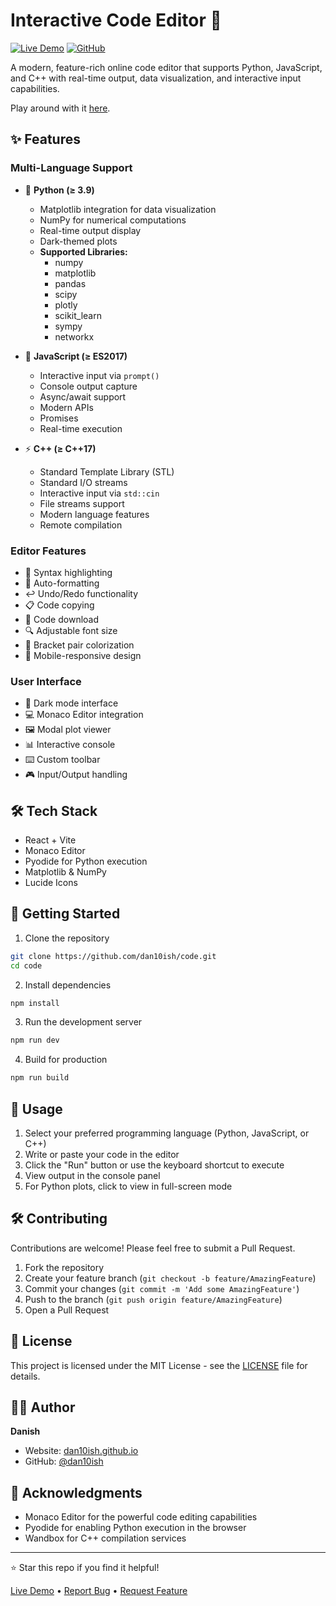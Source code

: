 # Interactive Code Editor 🚀

[![Live Demo](https://img.shields.io/badge/Live-Demo-brightgreen)](https://dan10ish.github.io/code)
[![GitHub](https://img.shields.io/badge/GitHub-Repository-blue)](https://github.com/dan10ish/code)

A modern, feature-rich online code editor that supports Python, JavaScript, and C++ with real-time output, data visualization, and interactive input capabilities.

Play around with it [here](https://dan10ish.github.io/code).

## ✨ Features

### Multi-Language Support

- 🐍 **Python (≥ 3.9)**

  - Matplotlib integration for data visualization
  - NumPy for numerical computations
  - Real-time output display
  - Dark-themed plots
  - **Supported Libraries:**
    - numpy
    - matplotlib
    - pandas
    - scipy
    - plotly
    - scikit_learn
    - sympy
    - networkx

- 📜 **JavaScript (≥ ES2017)**

  - Interactive input via `prompt()`
  - Console output capture
  - Async/await support
  - Modern APIs
  - Promises
  - Real-time execution

- ⚡ **C++ (≥ C++17)**
  - Standard Template Library (STL)
  - Standard I/O streams
  - Interactive input via `std::cin`
  - File streams support
  - Modern language features
  - Remote compilation

### Editor Features

- 🎨 Syntax highlighting
- 📏 Auto-formatting
- ↩️ Undo/Redo functionality
- 📋 Code copying
- 💾 Code download
- 🔍 Adjustable font size
- 🎯 Bracket pair colorization
- 📱 Mobile-responsive design

### User Interface

- 🌙 Dark mode interface
- 💻 Monaco Editor integration
- 🖼️ Modal plot viewer
- 📊 Interactive console
- ⌨️ Custom toolbar
- 🎮 Input/Output handling

## 🛠️ Tech Stack

- React + Vite
- Monaco Editor
- Pyodide for Python execution
- Matplotlib & NumPy
- Lucide Icons

## 🚀 Getting Started

1. Clone the repository

```bash
git clone https://github.com/dan10ish/code.git
cd code
```

2. Install dependencies

```bash
npm install
```

3. Run the development server

```bash
npm run dev
```

4. Build for production

```bash
npm run build
```

## 🌟 Usage

1. Select your preferred programming language (Python, JavaScript, or C++)
2. Write or paste your code in the editor
3. Click the "Run" button or use the keyboard shortcut to execute
4. View output in the console panel
5. For Python plots, click to view in full-screen mode

## 🛠️ Contributing

Contributions are welcome! Please feel free to submit a Pull Request.

1. Fork the repository
2. Create your feature branch (`git checkout -b feature/AmazingFeature`)
3. Commit your changes (`git commit -m 'Add some AmazingFeature'`)
4. Push to the branch (`git push origin feature/AmazingFeature`)
5. Open a Pull Request

## 📝 License

This project is licensed under the MIT License - see the [LICENSE](LICENSE) file for details.

## 👨‍💻 Author

**Danish**

- Website: [dan10ish.github.io](https://dan10ish.github.io)
- GitHub: [@dan10ish](https://github.com/dan10ish)

## 🤝 Acknowledgments

- Monaco Editor for the powerful code editing capabilities
- Pyodide for enabling Python execution in the browser
- Wandbox for C++ compilation services

---

⭐️ Star this repo if you find it helpful!

[Live Demo](https://dan10ish.github.io/code) • [Report Bug](https://github.com/dan10ish/code/issues) • [Request Feature](https://github.com/dan10ish/code/issues)
